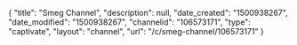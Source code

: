 {
    "title": "Smeg Channel",
    "description": null,
    "date_created": "1500938267",
    "date_modified": "1500938267",
    "channelid": "106573171",
    "type": "captivate",
    "layout": "channel",
    "url": "\/c\/smeg-channel\/106573171"
}